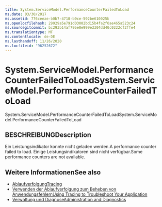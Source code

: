 ```yaml
---
title: System.ServiceModel.PerformanceCounterFailedToLoad
ms.date: 03/30/2017
ms.assetid: 776ceeae-b0b7-4710-b9ce-592be610025b
ms.openlocfilehash: 29029a5e791d03002bd15b4fa2f0ae465a523c24
ms.sourcegitcommit: bc293b14af795e0e999e3304dd40c0222cf2ffe4
ms.translationtype: MT
ms.contentlocale: de-DE
ms.lasthandoff: 11/26/2020
ms.locfileid: "96252672"
---
```

# <a name="systemservicemodelperformancecounterfailedtoload"></a><span data-ttu-id="ddd6b-102">System.ServiceModel.PerformanceCounterFailedToLoad</span><span class="sxs-lookup"><span data-stu-id="ddd6b-102">System.ServiceModel.PerformanceCounterFailedToLoad</span></span>

<span data-ttu-id="ddd6b-103">System.ServiceModel.PerformanceCounterFailedToLoad</span><span class="sxs-lookup"><span data-stu-id="ddd6b-103">System.ServiceModel.PerformanceCounterFailedToLoad</span></span>  
  
## <a name="description"></a><span data-ttu-id="ddd6b-104">BESCHREIBUNG</span><span class="sxs-lookup"><span data-stu-id="ddd6b-104">Description</span></span>  

 <span data-ttu-id="ddd6b-105">Ein Leistungsindikator konnte nicht geladen werden.</span><span class="sxs-lookup"><span data-stu-id="ddd6b-105">A performance counter failed to load.</span></span> <span data-ttu-id="ddd6b-106">Einige Leistungsindikatoren sind nicht verfügbar.</span><span class="sxs-lookup"><span data-stu-id="ddd6b-106">Some performance counters are not available.</span></span>  
  
## <a name="see-also"></a><span data-ttu-id="ddd6b-107">Weitere Informationen</span><span class="sxs-lookup"><span data-stu-id="ddd6b-107">See also</span></span>

- [<span data-ttu-id="ddd6b-108">Ablaufverfolgung</span><span class="sxs-lookup"><span data-stu-id="ddd6b-108">Tracing</span></span>](index.md)
- [<span data-ttu-id="ddd6b-109">Verwenden der Ablaufverfolgung zum Beheben von Anwendungsfehlern</span><span class="sxs-lookup"><span data-stu-id="ddd6b-109">Using Tracing to Troubleshoot Your Application</span></span>](using-tracing-to-troubleshoot-your-application.md)
- [<span data-ttu-id="ddd6b-110">Verwaltung und Diagnose</span><span class="sxs-lookup"><span data-stu-id="ddd6b-110">Administration and Diagnostics</span></span>](../index.md)
